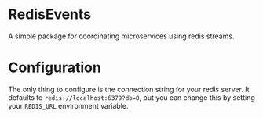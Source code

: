 # RedisEvents

A simple package for coordinating microservices using redis streams.

# Configuration
The only thing to configure is the connection string for your redis server. It defaults to `redis://localhost:6379?db=0`, but you can change this by setting your `REDIS_URL` environment variable.
